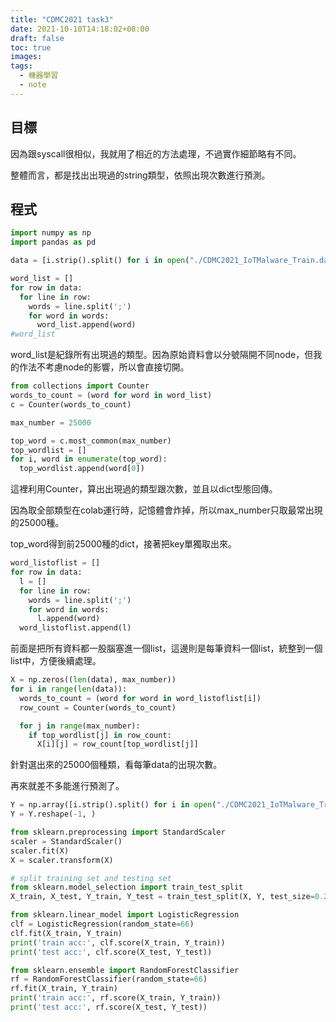 ```yaml
---
title: "CDMC2021 task3"
date: 2021-10-10T14:18:02+08:00
draft: false
toc: true
images:
tags: 
  - 機器學習
  - note
---
```


## 目標

因為跟syscall很相似，我就用了相近的方法處理，不過實作細節略有不同。

整體而言，都是找出出現過的string類型，依照出現次數進行預測。

## 程式

```python
import numpy as np
import pandas as pd

data = [i.strip().split() for i in open("./CDMC2021_IoTMalware_Train.data").readlines()]

word_list = []
for row in data:
  for line in row:
    words = line.split(';')
    for word in words:
      word_list.append(word)
#word_list
```
word_list是紀錄所有出現過的類型。因為原始資料會以分號隔開不同node，但我的作法不考慮node的影響，所以會直接切開。

```python
from collections import Counter
words_to_count = (word for word in word_list)
c = Counter(words_to_count)

max_number = 25000

top_word = c.most_common(max_number)
top_wordlist = []
for i, word in enumerate(top_word):
  top_wordlist.append(word[0])
```
這裡利用Counter，算出出現過的類型跟次數，並且以dict型態回傳。

因為取全部類型在colab運行時，記憶體會炸掉，所以max_number只取最常出現的25000種。

top_word得到前25000種的dict，接著把key單獨取出來。

```python
word_listoflist = []
for row in data:
  l = []
  for line in row:
    words = line.split(';')
    for word in words:
      l.append(word)
  word_listoflist.append(l)
```
前面是把所有資料都一股腦塞進一個list，這邊則是每筆資料一個list，統整到一個list中，方便後續處理。

```python
X = np.zeros((len(data), max_number))
for i in range(len(data)):
  words_to_count = (word for word in word_listoflist[i])
  row_count = Counter(words_to_count)

  for j in range(max_number):
    if top_wordlist[j] in row_count:
      X[i][j] = row_count[top_wordlist[j]]
```
針對選出來的25000個種類，看每筆data的出現次數。

再來就差不多能進行預測了。

```python
Y = np.array([i.strip().split() for i in open("./CDMC2021_IoTMalware_Train.label").readlines()]).astype('int')
Y = Y.reshape(-1, )

from sklearn.preprocessing import StandardScaler
scaler = StandardScaler()
scaler.fit(X)
X = scaler.transform(X)

# split training set and testing set
from sklearn.model_selection import train_test_split
X_train, X_test, Y_train, Y_test = train_test_split(X, Y, test_size=0.25, random_state=66)

from sklearn.linear_model import LogisticRegression
clf = LogisticRegression(random_state=66)
clf.fit(X_train, Y_train)
print('train acc:', clf.score(X_train, Y_train))
print('test acc:', clf.score(X_test, Y_test))

from sklearn.ensemble import RandomForestClassifier
rf = RandomForestClassifier(random_state=66)
rf.fit(X_train, Y_train)
print('train acc:', rf.score(X_train, Y_train))
print('test acc:', rf.score(X_test, Y_test))
```
